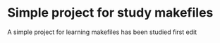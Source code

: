 Simple project for study makefiles
==================================
A simple project for learning makefiles has been studied
first edit
